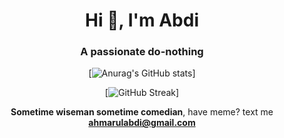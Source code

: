 <h1 align="center">Hi 👋, I'm Abdi</h1>
<h3 align="center">A passionate do-nothing</h3>
<div align="center">

[![Anurag's GitHub stats](https://github-readme-stats.vercel.app/api?username=ahmarulabdi&theme=tokyonight)]

[![GitHub Streak](https://github-readme-streak-stats.herokuapp.com?user=ahmarulabdi&theme=tokyonight)]

**Sometime wiseman sometime comedian**, have meme? text me **ahmarulabdi@gmail.com**
</div>